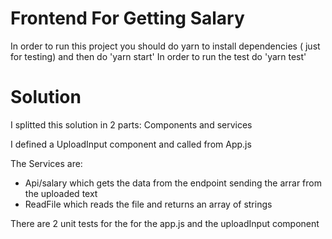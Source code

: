 # Frontend For Getting Salary

In order to run this project you should do yarn to install dependencies ( just for testing) and then do 'yarn start'
In order to run the test do 'yarn test'

# Solution

I splitted this solution in 2 parts: Components and services

I defined a UploadInput component and called from App.js

The Services are: 
- Api/salary which gets the data from the endpoint sending the arrar from the uploaded text
- ReadFile which reads the file and returns an array of strings


There are 2 unit tests for the for the app.js and the uploadInput component